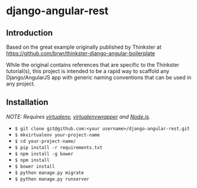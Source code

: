 # django-angular-rest

## Introduction
Based on the great example originally published by Thinkster at https://github.com/brwr/thinkster-django-angular-boilerplate

While the original contains references that are specific to the Thinkster tutorial(s), this project is intended to be a rapid way to scaffold any Django/AngularJS app with generic naming conventions that can be used in any project.


## Installation

*NOTE: Requires [virtualenv](http://virtualenv.readthedocs.org/en/latest/),
[virtualenvwrapper](http://virtualenvwrapper.readthedocs.org/en/latest/) and
[Node.js](http://nodejs.org/).*

* `$ git clone git@github.com:<your username>/django-angular-rest.git`
* `$ mkvirtualenv your-project-name`
* `$ cd your-project-name/`
* `$ pip install -r requirements.txt`
* `$ npm install -g bower`
* `$ npm install`
* `$ bower install`
* `$ python manage.py migrate`
* `$ python manage.py runserver`

